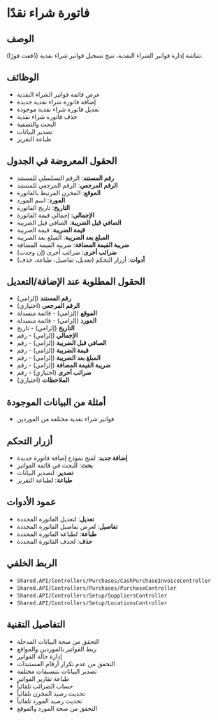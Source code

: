 # فاتورة شراء نقدًا

## الوصف
شاشة إدارة فواتير الشراء النقدية، تتيح تسجيل فواتير شراء نقدية (دُفعت فورًا).

## الوظائف
- عرض قائمة فواتير الشراء النقدية
- إضافة فاتورة شراء نقدية جديدة
- تعديل فاتورة شراء نقدية موجودة
- حذف فاتورة شراء نقدية
- البحث والتصفية
- تصدير البيانات
- طباعة التقرير

## الحقول المعروضة في الجدول
- **رقم المستند**: الرقم التسلسلي للمستند
- **الرقم المرجعي**: الرقم المرجعي للمستند
- **الموقع**: المخزن المرتبط بالفاتورة
- **المورد**: اسم المورد
- **التاريخ**: تاريخ الفاتورة
- **الإجمالي**: إجمالي قيمة الفاتورة
- **الصافي قبل الضريبة**: الصافي قبل الضريبة
- **قيمة الضريبة**: قيمة الضريبة
- **المبلغ بعد الضريبة**: المبلغ بعد الضريبة
- **ضريبة القيمة المضافة**: ضريبة القيمة المضافة
- **ضرائب أخرى**: ضرائب أخرى (إن وجدت)
- **أدوات**: أزرار التحكم (تعديل، تفاصيل، طباعة، حذف)

## الحقول المطلوبة عند الإضافة/التعديل
- **رقم المستند** (إلزامي)
- **الرقم المرجعي** (اختياري)
- **الموقع** (إلزامي) - قائمة منسدلة
- **المورد** (إلزامي) - قائمة منسدلة
- **التاريخ** (إلزامي) - تاريخ
- **الإجمالي** (إلزامي) - رقم
- **الصافي قبل الضريبة** (إلزامي) - رقم
- **قيمة الضريبة** (إلزامي) - رقم
- **المبلغ بعد الضريبة** (إلزامي) - رقم
- **ضريبة القيمة المضافة** (إلزامي) - رقم
- **ضرائب أخرى** (اختياري) - رقم
- **الملاحظات** (اختياري)

## أمثلة من البيانات الموجودة
- فواتير شراء نقدية مختلفة من الموردين

## أزرار التحكم
- **إضافة جديد**: لفتح نموذج إضافة فاتورة جديدة
- **بحث**: للبحث في قائمة الفواتير
- **تصدير**: لتصدير البيانات
- **طباعة**: لطباعة التقرير

## عمود الأدوات
- **تعديل**: لتعديل الفاتورة المحددة
- **تفاصيل**: لعرض تفاصيل الفاتورة المحددة
- **طباعة**: لطباعة الفاتورة المحددة
- **حذف**: لحذف الفاتورة المحددة

## الربط الخلفي
- `Shared.API/Controllers/Purchases/CashPurchaseInvoiceController`
- `Shared.API/Controllers/Purchases/PurchaseController`
- `Shared.API/Controllers/Setup/SuppliersController`
- `Shared.API/Controllers/Setup/LocationsController`

## التفاصيل التقنية
- التحقق من صحة البيانات المدخلة
- ربط الفواتير بالموردين والمواقع
- إدارة حالة الفواتير
- التحقق من عدم تكرار أرقام المستندات
- تصدير البيانات بتنسيقات مختلفة
- طباعة تقارير الفواتير
- حساب الضرائب تلقائياً
- تحديث رصيد المخزن تلقائياً
- تحديث رصيد المورد تلقائياً
- التحقق من صحة المورد والموقع
